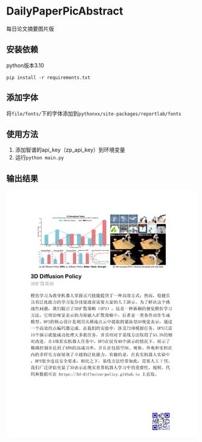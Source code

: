 # DailyPaperPicAbstract
每日论文摘要图片版

## 安装依赖
python版本3.10
```shell
pip install -r requirements.txt
```

## 添加字体
将`file/fonts/`下的字体添加到`pythonxx/site-packages/reportlab/fonts`

## 使用方法
1. 添加智谱的api_key（zp_api_key）到环境变量
2. 运行`python main.py`

## 输出结果

![3D扩散策略摘要](files/source/3D扩散策略.jpg)
